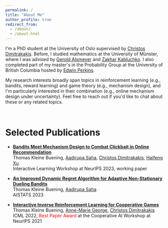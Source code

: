```yaml
---
permalink: /
title: "About Me"
author_profile: true
redirect_from: 
  - /about/
  - /about.html
---
```



I'm a PhD student at the University of Oslo supervised by [Christos Dimitrakakis](https://sites.google.com/site/christosdimitrakakis).
Before, I studied mathematics at the University of Münster, where I was advised by [Gerold Alsmeyer](https://www.uni-muenster.de/Stochastik/en/Arbeitsgruppen/Alsmeyer/index.shtml) and [Zakhar Kabluchko](https://scholar.google.com/citations?user=ZYBsQucAAAAJ&hl=en). 
I also completed part of my master's in the Probability Group at the University of British Columbia hosted by [Edwin Perkins](https://personal.math.ubc.ca/~perkins/perkins.html). 

My research interests broadly span topics in reinforcement learning (e.g., bandits, reward learning) and game theory (e.g., mechanism design), and I'm particularly interested in their combination (e.g., online mechanism design under uncertainty). 
Feel free to reach out if you'd like to chat about these or any related topics. 


<br/>


Selected Publications
====

* [**Bandits Meet Mechanism Design to Combat Clickbait in Online Recommendation**](https://openreview.net/pdf?id=iIhXNqNh1c) <br />
Thomas Kleine Buening, [Aadirupa Saha](https://aadirupa.github.io/), [Christos Dimitrakakis](https://sites.google.com/site/christosdimitrakakis), [Haifeng Xu](https://www.haifeng-xu.com/) <br />
Interactive Learning Workshop at NeurIPS 2023, working paper 


* [**An Improved Dynamic Regret Algorithm for Adaptive Non-Stationary Dueling Bandits**](https://arxiv.org/abs/2210.14322) <br /> 
Thomas Kleine Buening, [Aadirupa Saha](https://aadirupa.github.io/) <br />
AISTATS 2023


* [**Interactive Inverse Reinforcement Learning for Cooperative Games**](https://proceedings.mlr.press/v162/buning22a/buning22a.pdf) <br /> 
Thomas Kleine Buening, [Anne-Marie George](https://scholar.google.de/citations?user=uOuR7XgAAAAJ&hl=en), [Christos Dimitrakakis](https://sites.google.com/site/christosdimitrakakis) <br /> 
ICML 2022, <span style="color:red">Best Paper Award</span> at the Cooperative AI Workshop at NeurIPS 2021 



<br/>


